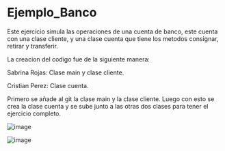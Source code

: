 # Ejemplo_Banco
  Este ejercicio simula las operaciones de una cuenta de banco, este cuenta con una clase cliente, y una clase cuenta que tiene los metodos consignar, retirar y transferir.  
  
  La creacion del codigo fue de la siguiente manera:  
  
  Sabrina Rojas: Clase main y clase cliente.  
  
  Cristian Perez: Clase cuenta.  

  Primero se añade al git la clase main y la clase cliente. Luego con esto se crea la clase cuenta y se sube junto a las otras dos clases para tener el ejercicio completo.
  
  ![image](https://github.com/user-attachments/assets/ce9ba26c-f542-4aad-8898-9c91fb74a3b6)

  ![image](https://github.com/user-attachments/assets/bc735a3d-9353-44c5-90af-c7df6604040d)
